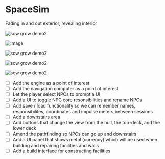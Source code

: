 # SpaceSim

Fading in and out exterior, revealing interior

![sow grow demo2](https://github.com/ThimbleFire/SpaceSim/assets/14812476/54901286-8835-4240-998b-8f6d1fe6e791)

![image](https://github.com/ThimbleFire/SpaceSim/assets/14812476/627d984e-4558-496c-9ad1-4c02f6aeeb7b)

![sow grow demo2](https://github.com/ThimbleFire/SpaceSim/assets/14812476/8ac402af-234b-45e0-a87d-ac2f76d405fe)

![sow grow demo2](https://github.com/ThimbleFire/SpaceSim/assets/14812476/58a231de-b5c4-4968-9adb-ba6ac6d0697e)

![sow grow demo2](https://github.com/ThimbleFire/SpaceSim/assets/14812476/05fcc560-a942-42ba-867a-2164fb1df297)

* [ ] Add the engine as a point of interest
* [ ] Add the navigation computer as a point of interest
* [ ] Let the player select NPCs to prompt a UI
* [ ] Add a UI to toggle NPC core resonsibilities and rename NPCs
* [ ] Add save / load functionality so we can remember names, responsibilites, coordinates and impulse meters between sessions
* [ ] Add a downstairs area
* [ ] Add buttons that change the view from the hull, the top-deck, and the lower deck
* [ ] Amend the pathfinding so NPCs can go up and downstairs
* [ ] Add a UI panel that shows metal (currency) which will be used when building and repairing facilities and walls
* [ ] Add a build interface for constructing facilities
